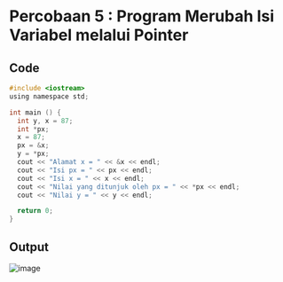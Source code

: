 # Percobaan 5 : Program Merubah Isi Variabel melalui Pointer

## Code
``` c
#include <iostream>
using namespace std;

int main () {
  int y, x = 87;
  int *px;
  x = 87;
  px = &x; 
  y = *px;
  cout << "Alamat x = " << &x << endl;
  cout << "Isi px = " << px << endl;
  cout << "Isi x = " << x << endl;
  cout << "Nilai yang ditunjuk oleh px = " << *px << endl;
  cout << "Nilai y = " << y << endl;

  return 0;
}
```

## Output
![image](https://user-images.githubusercontent.com/89684302/159174857-094479a0-6572-46dd-81f9-3a8fbbd7fece.png)

